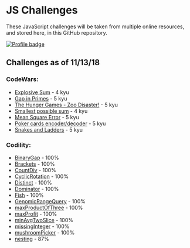 # JS Challenges

These JavaScript challenges will be taken from multiple online resources, and stored here, in this GitHub repository.

[![Profile badge](https://www.codewars.com/users/Jpetrucci49/badges/large)](https://www.codewars.com/users/Jpetrucci49)

## Challenges as of 11/13/18

### CodeWars:

- [Explosive Sum](./codeWars/explosiveSum.js) - 4 kyu
- [Gap in Primes](codeWars/gapInPrimes.js) - 5 kyu
- [The Hunger Games - Zoo Disaster!](./codeWars/hungerGamesZooDisaster.js) - 5 kyu
- [Smallest possible sum](./codeWars/leastPossibleSum.js) - 4 kyu
- [Mean Square Error](./codeWars/meanSquareError.js) - 5 kyu
- [Poker cards encoder/decoder](./codeWars/pokerCardsEncoderDecoder.js) - 5 kyu
- [Snakes and Ladders](./codeWars/snakesAndLadders.js) - 5 kyu

### Codility:

- [BinaryGap](Codility/binaryGap.js) - 100%
- [Brackets](Codility/brackets.js) - 100%
- [CountDiv](Codility/countDiv.js) - 100%
- [CyclicRotation](Codility/cyclicRotation.js) - 100%
- [Distinct](Codility/distinct.js) - 100%
- [Dominator](Codility/dominator.js) - 100%
- [Fish](Codility/fish.js) - 100%
- [GenomicRangeQuery](Codility/genomicRangeQuery.js) - 100%
- [maxProductOfThree](Codility/maxProductOfThree.js) - 100%
- [maxProfit](Codility/maxProfit.js) - 100%
- [minAvgTwoSlice](Codility/minAvgTwoSlice.js) - 100%
- [missingInteger](Codility/missingInteger.js) - 100%
- [mushroomPicker](Codility/mushroomPicker.js) - 100%
- [nesting](Codility/nesting.js) - 87%
